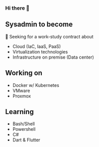 ### Hi there 👋

## Sysadmin to become
🔭 Seeking for a work-study contract about
- Cloud (IaC, IaaS, PaaS)
- Virtualization technologies
- Infrastructure on premise (Data center)

## Working on
- Docker w/ Kubernetes
- VMware
- Proxmox

## Learning
- Bash/Shell
- Powershell
- C#
- Dart & Flutter

<!--
**gchamort/gchamort** is a ✨ _special_ ✨ repository because its `README.md` (this file) appears on your GitHub profile.

Here are some ideas to get you started:

- 🔭 I’m currently working on ...
- 🌱 I’m currently learning ...
- 👯 I’m looking to collaborate on ...
- 🤔 I’m looking for help with ...
- 💬 Ask me about ...
- 📫 How to reach me: ...
- 😄 Pronouns: ...
- ⚡ Fun fact: ...
-->
